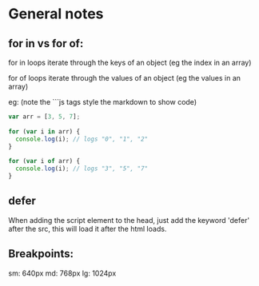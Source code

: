 # General notes

## for in vs for of:

for in loops iterate through the keys of an object (eg the index in an array)

for of loops iterate through the values of an object (eg the values in an array)

eg: (note the ```js tags style the markdown to show code)

```js
var arr = [3, 5, 7];
    
for (var i in arr) {
  console.log(i); // logs "0", "1", "2"
}
    
for (var i of arr) {
  console.log(i); // logs "3", "5", "7"
}
```

## defer
When adding the script element to the head, just add the keyword 'defer' after the src, this will load it after the html loads.

## Breakpoints:
sm: 640px
md: 768px
lg: 1024px